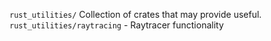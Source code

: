 `rust_utilities/` Collection of crates that may provide useful.
`rust_utilities/raytracing` - Raytracer functionality